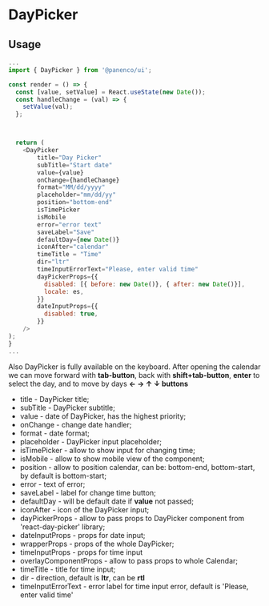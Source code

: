 # DayPicker

## Usage

```js
...
import { DayPicker } from '@panenco/ui';

const render = () => {
  const [value, setValue] = React.useState(new Date());
  const handleChange = (val) => {
    setValue(val);
  };



  return (
    <DayPicker
        title="Day Picker"
        subTitle="Start date"
        value={value}
        onChange={handleChange}
        format="MM/dd/yyyy"
        placeholder="mm/dd/yy"
        position="bottom-end"
        isTimePicker
        isMobile
        error="error text"
        saveLabel="Save"
        defaultDay={new Date()}
        iconAfter="calendar"
        timeTitle = "Time"
        dir="ltr"
        timeInputErrorText="Please, enter valid time"
        dayPickerProps={{
          disabled: [{ before: new Date()}, { after: new Date()}],
          locale: es,
        }}
        dateInputProps={{
          disabled: true,
        }}
    />
);
}
...
```

Also DayPicker is fully available on the keyboard. After opening the calendar we can
move forward with **tab-button**, back with **shift+tab-button**, **enter** to select the day, and to move by days **← → ↑ ↓ buttons**

- title - DayPicker title;
- subTitle - DayPicker subtitle;
- value - date of DayPicker, has the highest priority;
- onChange - change date handler;
- format - date format;
- placeholder - DayPicker input placeholder;
- isTimePicker - allow to show input for changing time;
- isMobile - allow to show mobile view of the component;
- position - allow to position calendar, can be: bottom-end, bottom-start, by default is bottom-start;
- error - text of error;
- saveLabel - label for change time button;
- defaultDay - will be default date if **value** not passed;
- iconAfter - icon of the DayPicker input;
- dayPickerProps - allow to pass props to DayPicker component from 'react-day-picker' library;
- dateInputProps - props for date input;
- wrapperProps - props of the whole DayPicker;
- timeInputProps - props for time input
- overlayComponentProps - allow to pass props to whole Calendar;
- timeTitle - title for time input;
- dir - direction, default is **ltr**, can be **rtl**
- timeInputErrorText - error label for time input error, default is 'Please, enter valid time'
